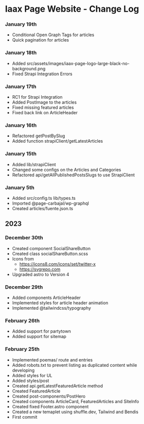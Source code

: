 # Iaax Page Website - Change Log

### January 19th

- Conditional Open Graph Tags for articles
- Quick pagination for articles


### January 18th

- Added src/assets/images/iaax-page-logo-large-black-no-background.png
- Fixed Strapi Integration Errors


### January 17th 

- RC1 for Strapi Integration
- Added PostImage to the articles
- Fixed missing featured articles
- Fixed back link on ArticleHeader


### January 16th 

- Refactored getPostBySlug
- Added function strapiClient/getLatestArticles


### January 15th 

- Added lib/strapiClient
- Changed some configs on the Articles and Categories
- Refactored api/getAllPublishedPostsSlugs to use StrapiClient


### January 5th

- Added src/config.ts lib/types.ts
- Imported @page-carbajal/wp-graphql
- Created articles/fuente.json.ts


## 2023

### December 30th 

- Created component SocialShareButton
- Created class socialShareButton.scss
- Icons from 
  - https://icons8.com/icons/set/twitter-x
  - https://svgrepo.com
- Upgraded astro to Version 4


### December 29th 

- Added components ArticleHeader
- Implemented styles for article header animation
- Implemented @tailwindcss/typography


### February 26th 

- Added support for partytown
- Added support for sitemap


### February 25th 

- Implemented poemas/ route and entries
- Added robots.txt to prevent listing as duplicated content while developing
- Added styles for UL
- Added styles/post
- Created api.getLatestFeaturedArticle method
- Created FeaturedArticle
- Created post-components/PostHero
- Created components ArticleCard, FeaturedArticles and SiteInfo
- Created fixed Footer.astro component
- Created a new temaplet using shuffle.dev, Tailwind and Bendis
- First commit
